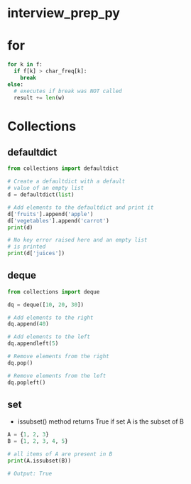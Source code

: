 # interview_prep_py

# for
```python
for k in f:
  if f[k] > char_freq[k]:
    break
else:
  # executes if break was NOT called
  result += len(w)
```

# Collections

## defaultdict
``` python
from collections import defaultdict

# Create a defaultdict with a default
# value of an empty list
d = defaultdict(list)

# Add elements to the defaultdict and print it
d['fruits'].append('apple')
d['vegetables'].append('carrot')
print(d)

# No key error raised here and an empty list
# is printed
print(d['juices'])
```

## deque
```python
from collections import deque

dq = deque([10, 20, 30])

# Add elements to the right
dq.append(40)  

# Add elements to the left
dq.appendleft(5)

# Remove elements from the right
dq.pop()

# Remove elements from the left
dq.popleft()  
```

## set

- issubset() method returns True if set A is the subset of B

```python
A = {1, 2, 3}
B = {1, 2, 3, 4, 5}

# all items of A are present in B
print(A.issubset(B))

# Output: True
```
